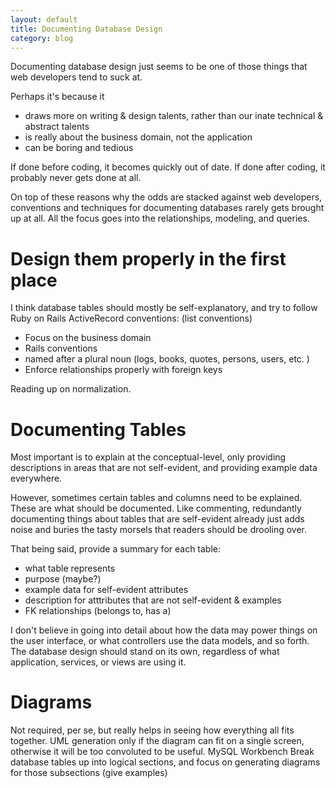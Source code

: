 ```yaml
---
layout: default
title: Documenting Database Design
category: blog
---
```


Documenting database design just seems to be one of those things that web developers tend to suck at.

Perhaps it's because it
- draws more on writing & design talents, rather than our inate technical & abstract talents
- is really about the business domain, not the application
- can be boring and tedious

If done before coding, it becomes quickly out of date. If done after coding, it probably never gets done at all.

On top of these reasons why the odds are stacked against web developers, conventions and techniques for documenting databases rarely gets brought up at all. All the focus goes into the relationships, modeling, and queries.

# Design them properly in the first place

I think database tables should mostly be self-explanatory, and try to follow Ruby on Rails ActiveRecord conventions:
(list conventions)

- Focus on the business domain
- Rails conventions
- named after a plural noun (logs, books, quotes, persons, users, etc. )
- Enforce relationships properly with foreign keys

Reading up on normalization.

# Documenting Tables
Most important is to explain at the conceptual-level, only providing descriptions in areas that are not self-evident, and providing example data everywhere.

However, sometimes certain tables and columns need to be explained. These are what should be documented. Like commenting, redundantly documenting things about tables that are self-evident already just adds noise and buries the tasty morsels that readers should be drooling over.

That being said, provide a summary for each table:
- what table represents
- purpose (maybe?)
- example data for self-evident attributes
- description for atttributes that are not self-evident & examples
- FK relationships (belongs to, has a)

I don't believe in going into detail about how the data may power things on the user interface, or what controllers use the data models, and so forth. The database design should stand on its own, regardless of what application, services, or views are using it.

# Diagrams
Not required, per se, but really helps in seeing how everything all fits together.
UML generation only if the diagram can fit on a single screen, otherwise it will be too convoluted to be useful.
MySQL Workbench
Break database tables up into logical sections, and focus on generating diagrams for those subsections
(give examples)
